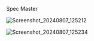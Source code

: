 Spec Master


![Screenshot_20240807_125212](https://github.com/user-attachments/assets/10e29cd1-6f82-48bc-be4a-88141f2f0710)

![Screenshot_20240807_125234](https://github.com/user-attachments/assets/71d84d63-8917-4201-ad84-a7364861a9a6)
